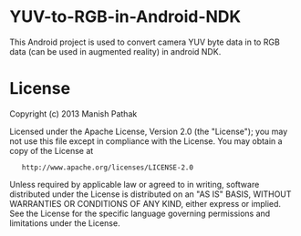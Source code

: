 YUV-to-RGB-in-Android-NDK
=========================

This Android project is used to convert camera YUV byte data in to RGB data (can be used in augmented reality) in android NDK.

License
=========================
   Copyright (c) 2013 Manish Pathak

   Licensed under the Apache License, Version 2.0 (the "License");
   you may not use this file except in compliance with the License.
   You may obtain a copy of the License at

       http://www.apache.org/licenses/LICENSE-2.0

   Unless required by applicable law or agreed to in writing, software
   distributed under the License is distributed on an "AS IS" BASIS,
   WITHOUT WARRANTIES OR CONDITIONS OF ANY KIND, either express or implied.
   See the License for the specific language governing permissions and
   limitations under the License.
